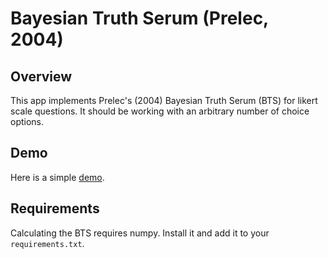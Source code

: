 # Bayesian Truth Serum (Prelec, 2004)

## Overview
This app implements Prelec's (2004) Bayesian Truth Serum (BTS) for likert scale questions. It should be working with an arbitrary number of choice options.

## Demo
Here is a  simple [demo](http://otree-bts.herokuapp.com).

## Requirements
Calculating the BTS requires numpy. Install it and add it to your ``requirements.txt``.